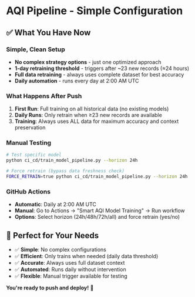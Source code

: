 # AQI Pipeline - Simple Configuration

## ✅ **What You Have Now**

### **Simple, Clean Setup**
- **No complex strategy options** - just one optimized approach
- **1-day retraining threshold** - triggers after ~23 new records (≈24 hours)
- **Full data retraining** - always uses complete dataset for best accuracy
- **Daily automation** - runs every day at 2:00 AM UTC

### **What Happens After Push**

1. **First Run**: Full training on all historical data (no existing models)
2. **Daily Runs**: Only retrain when ≥23 new records are available
3. **Training**: Always uses ALL data for maximum accuracy and context preservation

### **Manual Testing**
```bash
# Test specific model
python ci_cd/train_model_pipeline.py --horizon 24h

# Force retrain (bypass data freshness check)
FORCE_RETRAIN=true python ci_cd/train_model_pipeline.py --horizon 24h
```

### **GitHub Actions**
- **Automatic**: Daily at 2:00 AM UTC
- **Manual**: Go to Actions → "Smart AQI Model Training" → Run workflow
- **Options**: Select horizon (24h/48h/72h/all) and force retrain (yes/no)

## 🎯 **Perfect for Your Needs**
- ✅ **Simple**: No complex configurations
- ✅ **Efficient**: Only trains when needed (daily data threshold)  
- ✅ **Accurate**: Always uses full dataset context
- ✅ **Automated**: Runs daily without intervention
- ✅ **Flexible**: Manual trigger available for testing

**You're ready to push and deploy!** 🚀
